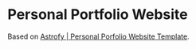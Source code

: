 # Personal Portfolio Website

Based on [Astrofy | Personal Porfolio Website Template](https://github.com/manuelernestog/astrofy).
